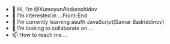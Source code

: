 - 👋 Hi, I’m @XumoyunAbdurashidov
- 👀 I’m interested in ...Front-End
- 🌱 I’m currently learning aeufh  JavaScript(Samar Badriddinov)
- 💞️ I’m looking to collaborate on ...
- 📫 How to reach me ...

<!---
XumoyunAbdurashidov/XumoyunAbdurashidov is a ✨ special ✨ repository because its `README.md` (this file) appears on your GitHub profile.
You can click the Preview link to take a look at your changes.
--->
